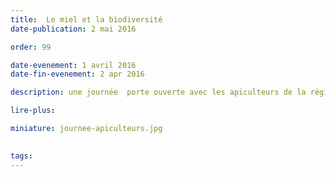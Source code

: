 ```yaml
---
title:  Le miel et la biodiversité
date-publication: 2 mai 2016

order: 99

date-evenement: 1 avril 2016
date-fin-evenement: 2 apr 2016

description: une journée  porte ouverte avec les apiculteurs de la région

lire-plus: 

miniature: journee-apiculteurs.jpg
 

tags: 
---
```


<!--fin-excerpt-->
<!-- ******************************** -->
<!-- **** début contenu détaillé **** -->




<!-- **** fin contenu détaillé **** -->
<!-- ****************************** -->



